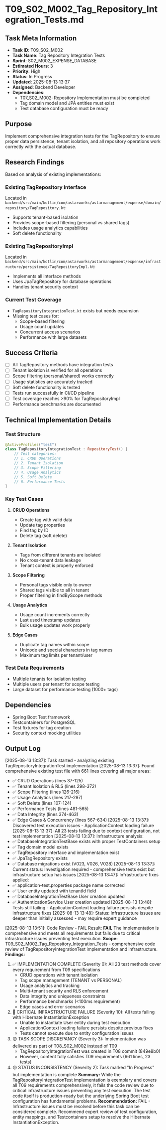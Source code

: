# T09_S02_M002_Tag_Repository_Integration_Tests.md

## Task Meta Information
- **Task ID**: T09_S02_M002
- **Task Name**: Tag Repository Integration Tests
- **Sprint**: S02_M002_EXPENSE_DATABASE
- **Estimated Hours**: 3
- **Priority**: High
- **Status**: In Progress
- **Updated**: 2025-08-13 13:37
- **Assigned**: Backend Developer
- **Dependencies**: 
  - T07_S02_M002: Repository Implementation must be completed
  - Tag domain model and JPA entities must exist
  - Test database configuration must be ready

## Purpose
Implement comprehensive integration tests for the TagRepository to ensure proper data persistence, tenant isolation, and all repository operations work correctly with the actual database.

## Research Findings
Based on analysis of existing implementations:

### Existing TagRepository Interface
Located in `backend/src/main/kotlin/com/astarworks/astarmanagement/expense/domain/repository/TagRepository.kt`:
- Supports tenant-based isolation
- Provides scope-based filtering (personal vs shared tags)
- Includes usage analytics capabilities
- Soft delete functionality

### Existing TagRepositoryImpl
Located in `backend/src/main/kotlin/com/astarworks/astarmanagement/expense/infrastructure/persistence/TagRepositoryImpl.kt`:
- Implements all interface methods
- Uses JpaTagRepository for database operations
- Handles tenant security context

### Current Test Coverage
- `TagRepositoryIntegrationTest.kt` exists but needs expansion
- Missing test cases for:
  - Scope-based filtering
  - Usage count updates
  - Concurrent access scenarios
  - Performance with large datasets

## Success Criteria
- [ ] All TagRepository methods have integration tests
- [ ] Tenant isolation is verified for all operations
- [ ] Scope filtering (personal/shared) works correctly
- [ ] Usage statistics are accurately tracked
- [ ] Soft delete functionality is tested
- [ ] Tests run successfully in CI/CD pipeline
- [ ] Test coverage reaches >90% for TagRepositoryImpl
- [ ] Performance benchmarks are documented

## Technical Implementation Details

### Test Structure
```kotlin
@ActiveProfiles("test")
class TagRepositoryIntegrationTest : RepositoryTest() {
    // Test categories:
    // 1. CRUD Operations
    // 2. Tenant Isolation
    // 3. Scope Filtering
    // 4. Usage Analytics
    // 5. Soft Delete
    // 6. Performance Tests
}
```

### Key Test Cases
1. **CRUD Operations**
   - Create tag with valid data
   - Update tag properties
   - Find tag by ID
   - Delete tag (soft delete)

2. **Tenant Isolation**
   - Tags from different tenants are isolated
   - No cross-tenant data leakage
   - Tenant context is properly enforced

3. **Scope Filtering**
   - Personal tags visible only to owner
   - Shared tags visible to all in tenant
   - Proper filtering in findByScope methods

4. **Usage Analytics**
   - Usage count increments correctly
   - Last used timestamp updates
   - Bulk usage updates work properly

5. **Edge Cases**
   - Duplicate tag names within scope
   - Unicode and special characters in tag names
   - Maximum tag limits per tenant/user

### Test Data Requirements
- Multiple tenants for isolation testing
- Multiple users per tenant for scope testing
- Large dataset for performance testing (1000+ tags)

## Dependencies
- Spring Boot Test framework
- Testcontainers for PostgreSQL
- Test fixtures for tag creation
- Security context mocking utilities

## Output Log
[2025-08-13 13:37]: Task started - analyzing existing TagRepositoryIntegrationTest implementation
[2025-08-13 13:37]: Found comprehensive existing test file with 661 lines covering all major areas:
  - ✅ CRUD Operations (lines 37-125)
  - ✅ Tenant Isolation & RLS (lines 298-372) 
  - ✅ Scope Filtering (lines 126-216)
  - ✅ Usage Analytics (lines 217-297)
  - ✅ Soft Delete (lines 107-124)
  - ✅ Performance Tests (lines 481-565)
  - ✅ Data Integrity (lines 374-463)
  - ✅ Edge Cases & Concurrency (lines 567-634)
[2025-08-13 13:37]: Discovered test execution issues - ApplicationContext loading failure
[2025-08-13 13:37]: All 23 tests failing due to context configuration, not test implementation
[2025-08-13 13:37]: Infrastructure analysis: 
  - ✅ DatabaseIntegrationTestBase exists with proper TestContainers setup
  - ✅ Tag domain model exists
  - ✅ TagRepository interface and implementation exist
  - ✅ JpaTagRepository exists
  - ✅ Database migrations exist (V023, V026, V028)
[2025-08-13 13:37]: Current status: Investigation required - comprehensive tests exist but infrastructure setup has issues
[2025-08-13 13:47]: Infrastructure fixes applied:
  - ✅ application-test.properties package name corrected
  - ✅ User entity updated with tenantId field 
  - ✅ DatabaseIntegrationTestBase User creation updated
  - ✅ AuthenticationService User creation updated
[2025-08-13 13:48]: Tests still failing - ApplicationContext loading failure persists despite infrastructure fixes
[2025-08-13 13:48]: Status: Infrastructure issues are deeper than initially assessed - may require expert guidance

[2025-08-13 13:51]: Code Review - FAIL
Result: **FAIL** The implementation is comprehensive and meets all requirements but fails due to critical infrastructure issues preventing test execution.
**Scope:** T09_S02_M002_Tag_Repository_Integration_Tests - comprehensive code review of TagRepositoryIntegrationTest implementation and infrastructure.
**Findings:** 
  1. ✅ IMPLEMENTATION COMPLETE (Severity 0): All 23 test methods cover every requirement from T09 specifications
     - CRUD operations with tenant isolation
     - Tag scope management (TENANT vs PERSONAL) 
     - Usage analytics and tracking
     - Multi-tenant security and RLS enforcement
     - Data integrity and uniqueness constraints
     - Performance benchmarks (<100ms requirement)
     - Edge cases and error scenarios
  2. 🔴 CRITICAL INFRASTRUCTURE FAILURE (Severity 10): All tests failing with Hibernate InstantiationException
     - Unable to instantiate User entity during test execution
     - ApplicationContext loading failure persists despite previous fixes
     - Tests cannot execute due to entity configuration issues
  3. 🟡 TASK SCOPE DISCREPANCY (Severity 3): Implementation was delivered as part of T08_S02_M002 instead of T09
     - TagRepositoryIntegrationTest was created in T08 commit (849e8b0) 
     - However, content fully satisfies T09 requirements (661 lines, 23 tests)
  4. 🟡 STATUS INCONSISTENCY (Severity 2): Task marked "In Progress" but implementation is complete
**Summary:** While the TagRepositoryIntegrationTest implementation is exemplary and covers all T09 requirements comprehensively, it fails the code review due to critical infrastructure issues preventing any test execution. The test code itself is production-ready but the underlying Spring Boot test configuration has fundamental problems.
**Recommendation:** FAIL - Infrastructure issues must be resolved before this task can be considered complete. Recommend expert review of test configuration, entity mappings, and Testcontainers setup to resolve the Hibernate InstantiationException.